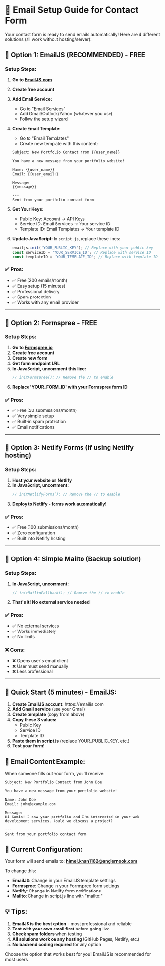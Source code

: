 # 📧 Email Setup Guide for Contact Form

Your contact form is ready to send emails automatically! Here are 4 different solutions (all work without hosting/server):

## 🎯 **Option 1: EmailJS (RECOMMENDED) - FREE**

### Setup Steps:
1. **Go to [EmailJS.com](https://www.emailjs.com/)**
2. **Create free account**
3. **Add Email Service:**
   - Go to "Email Services" 
   - Add Gmail/Outlook/Yahoo (whatever you use)
   - Follow the setup wizard

4. **Create Email Template:**
   - Go to "Email Templates"
   - Create new template with this content:
   ```
   Subject: New Portfolio Contact from {{user_name}}
   
   You have a new message from your portfolio website!
   
   Name: {{user_name}}
   Email: {{user_email}}
   
   Message:
   {{message}}
   
   ---
   Sent from your portfolio contact form
   ```

5. **Get Your Keys:**
   - Public Key: Account → API Keys
   - Service ID: Email Services → Your service ID
   - Template ID: Email Templates → Your template ID

6. **Update JavaScript:**
   In `script.js`, replace these lines:
   ```javascript
   emailjs.init('YOUR_PUBLIC_KEY'); // Replace with your public key
   const serviceID = 'YOUR_SERVICE_ID'; // Replace with service ID
   const templateID = 'YOUR_TEMPLATE_ID'; // Replace with template ID
   ```

### ✅ **Pros:**
- ✅ Free (200 emails/month)
- ✅ Easy setup (15 minutes)
- ✅ Professional delivery
- ✅ Spam protection
- ✅ Works with any email provider

---

## 🎯 **Option 2: Formspree - FREE**

### Setup Steps:
1. **Go to [Formspree.io](https://formspree.io/)**
2. **Create free account**
3. **Create new form**
4. **Get form endpoint URL**
5. **In JavaScript, uncomment this line:**
   ```javascript
   // initFormspree(); // Remove the // to enable
   ```
6. **Replace 'YOUR_FORM_ID' with your Formspree form ID**

### ✅ **Pros:**
- ✅ Free (50 submissions/month)
- ✅ Very simple setup
- ✅ Built-in spam protection
- ✅ Email notifications

---

## 🎯 **Option 3: Netlify Forms (If using Netlify hosting)**

### Setup Steps:
1. **Host your website on Netlify**
2. **In JavaScript, uncomment:**
   ```javascript
   // initNetlifyForms(); // Remove the // to enable
   ```
3. **Deploy to Netlify - forms work automatically!**

### ✅ **Pros:**
- ✅ Free (100 submissions/month)
- ✅ Zero configuration
- ✅ Built into Netlify hosting

---

## 🎯 **Option 4: Simple Mailto (Backup solution)**

### Setup Steps:
1. **In JavaScript, uncomment:**
   ```javascript
   // initMailtoFallback(); // Remove the // to enable
   ```
2. **That's it! No external service needed**

### ✅ **Pros:**
- ✅ No external services
- ✅ Works immediately
- ✅ No limits

### ❌ **Cons:**
- ❌ Opens user's email client
- ❌ User must send manually
- ❌ Less professional

---

## 🚀 **Quick Start (5 minutes) - EmailJS:**

1. **Create EmailJS account**: https://emailjs.com
2. **Add Gmail service** (use your Gmail)
3. **Create template** (copy from above)
4. **Copy these 3 values:**
   - Public Key
   - Service ID  
   - Template ID
5. **Paste them in script.js** (replace YOUR_PUBLIC_KEY, etc.)
6. **Test your form!**

## 📧 **Email Content Example:**

When someone fills out your form, you'll receive:

```
Subject: New Portfolio Contact from John Doe

You have a new message from your portfolio website!

Name: John Doe
Email: john@example.com

Message:
Hi Samis! I saw your portfolio and I'm interested in your web development services. Could we discuss a project?

---
Sent from your portfolio contact form
```

## 🔧 **Current Configuration:**

Your form will send emails to: **himel.khan1162@anglernook.com**

To change this:
- **EmailJS**: Change in your EmailJS template settings
- **Formspree**: Change in your Formspree form settings
- **Netlify**: Change in Netlify form notifications
- **Mailto**: Change in script.js line with "mailto:"

## 💡 **Tips:**

1. **EmailJS is the best option** - most professional and reliable
2. **Test with your own email first** before going live
3. **Check spam folders** when testing
4. **All solutions work on any hosting** (GitHub Pages, Netlify, etc.)
5. **No backend coding required** for any option

Choose the option that works best for you! EmailJS is recommended for most users.
